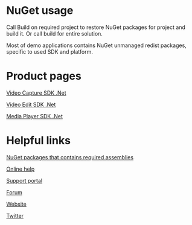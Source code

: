 # NuGet usage

Call Build on required project to restore NuGet packages for project and build it. Or call build for entire solution.

Most of demo applications contains NuGet unmanaged redist packages, specific to used SDK and platform.

# Product pages

[Video Capture SDK .Net](https://www.visioforge.com/video-capture-sdk-net)

[Video Edit SDK .Net](https://www.visioforge.com/video-edit-sdk-net)

[Media Player SDK .Net](https://www.visioforge.com/media-player-sdk-net)

# Helpful links

[NuGet packages that contains required assemblies](https://www.nuget.org/packages?q=visioforge)

[Online help](http://www.visioforge.com/online_help/sdks_net/index.html)

[Support portal](https://visioforge.com/support/)

[Forum](https://visioforge.com/support/379431-Forum)

[Website](https://visioforge.com/)

[Twitter](https://twitter.com/VisioForge)
